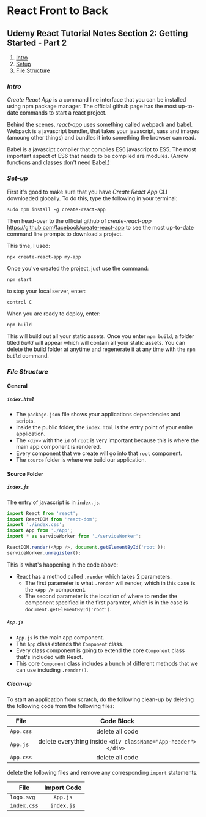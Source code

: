 # React Front to Back

## Udemy React Tutorial Notes Section 2: Getting Started - Part 2

1. [ Intro ](#intro)
2. [ Setup ](#set-up)
3. [ File Structure ](#file-structure) 

<a data="set-up"></a>
### **_Intro_**

_Create React App_ is a command line interface that you can be installed using npm package manager. The official github page has the most up-to-date commands to start a react project.

Behind the scenes, _react-app_ uses something called webpack and babel. Webpack is a javascript bundler, that takes your javascript, sass and images (amoung other things) and bundles it into something the browser can read.

Babel is a javascipt compiler that compiles ES6 javascript to ES5. The most important aspect of ES6 that needs to be compiled are modules. (Arrow functions and classes don't need Babel.)

<a data="set-up"></a>
### **_Set-up_**

First it's good to make sure that you have _Create React App_ CLI downloaded globally. To do this, type the following in your terminal:

```
sudo npm install -g create-react-app
```

Then head-over to the official github of _create-react-app_ <https://github.com/facebook/create-react-app> to see the most up-to-date command line prompts to download a project.

This time, I used:
```
npx create-react-app my-app
```
Once you've created the project, just use the command:
```
npm start
``` 
to stop your local server, enter:
```
control C
```
When you are ready to deploy, enter:
```
npm build
```
This will build out all your static assets. Once you enter ```npm build```, a folder titled *build* will appear which will contain all your static assets. You can delete the build folder at anytime and regenerate it at any time with the ```npm build``` command. 

<a data="file-structure"></a>
### **_File Structure_**

#### General 
##### ```index.html```

* The ```package.json``` file shows your applications dependencies and scripts.
* Inside the public folder, the ```index.html``` is the entry point of your entire application.
* The ```<div>``` with the ```id``` of ```root``` is very important because this is where the main app component is rendered.
* Every component that we create will go into that ```root``` component.
* The ```source``` folder is where we build our application. 


#### Source Folder
##### ```index.js```

The entry of javascript is in ```index.js```. 

```javascript
import React from 'react';
import ReactDOM from 'react-dom';
import './index.css';
import App from './App';
import * as serviceWorker from './serviceWorker';

ReactDOM.render(<App />, document.getElementById('root'));
serviceWorker.unregister();
```
This is what's happening in the code above:

* React has a method called ```.render``` which takes 2 parameters.
  * The first parameter is what ```.render``` will render, which in this case is the ```<App />``` component.
  * The second parameter is the location of where to render the component specified in the first paramter, which is in the case is ```document.getElementById('root')```.

##### ```App.js```

* ```App.js``` is the main app component. 
* The ```App``` class extends the ```Component``` class.
* Every class component is going to extend the core ```Component``` class that's included with React.
* This core ```Component``` class includes a bunch of different methods that we can use including ```.render()```.

##### Clean-up

To start an application from scratch, do the following clean-up by deleting the following code from the following files:

| File          | Code Block    
| ------------- |:-------------:|
| ```App.css``` | delete all code |
| ```App.js```  | delete everything inside ```<div className="App-header"></div> ```| 
| ```App.css``` | delete all code      |


delete the following files and remove any corresponding ```import``` statements.

| File            | Import Code     
| -------------   |:--------------:|
| ```logo.svg```  | ```App.js```   |
| ```index.css``` | ```index.js``` |
